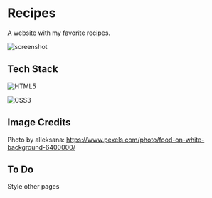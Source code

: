 # Recipes

A website with my favorite recipes.

![screenshot](img/screenshot.png)

## Tech Stack

<!-- Badges from https://github.com/Ileriayo/markdown-badges -->

![HTML5](https://img.shields.io/badge/html5-%23E34F26.svg?style=for-the-badge&logo=html5&logoColor=white)

![CSS3](https://img.shields.io/badge/css3-%231572B6.svg?style=for-the-badge&logo=css3&logoColor=white)

## Image Credits

Photo by alleksana: https://www.pexels.com/photo/food-on-white-background-6400000/

## To Do

Style other pages
